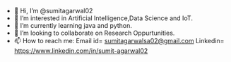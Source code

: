 - 👋 Hi, I’m @sumitagarwal02
- 👀 I’m interested in Artificial Intelligence,Data Science and IoT.
- 🌱 I’m currently learning java and python.
- 💞️ I’m looking to collaborate on Research Oppurtunities.
- 📫 How to reach me: Email id= sumitagarwalsa02@gmail.com Linkedin= https://www.linkedin.com/in/sumit-agarwal02 

<!---
sumitagarwal02/sumitagarwal02 is a ✨ special ✨ repository because its `README.md` (this file) appears on your GitHub profile.
You can click the Preview link to take a look at your changes.
--->
